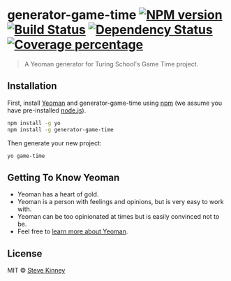 # generator-game-time [![NPM version][npm-image]][npm-url] [![Build Status][travis-image]][travis-url] [![Dependency Status][daviddm-image]][daviddm-url] [![Coverage percentage][coveralls-image]][coveralls-url]
> A Yeoman generator for Turing School&#39;s Game Time project.

## Installation

First, install [Yeoman](http://yeoman.io) and generator-game-time using [npm](https://www.npmjs.com/) (we assume you have pre-installed [node.js](https://nodejs.org/)).

```bash
npm install -g yo
npm install -g generator-game-time
```

Then generate your new project:

```bash
yo game-time
```

## Getting To Know Yeoman

 * Yeoman has a heart of gold.
 * Yeoman is a person with feelings and opinions, but is very easy to work with.
 * Yeoman can be too opinionated at times but is easily convinced not to be.
 * Feel free to [learn more about Yeoman](http://yeoman.io/).

## License

MIT © [Steve Kinney](http://turing.io)


[npm-image]: https://badge.fury.io/js/generator-game-time.svg
[npm-url]: https://npmjs.org/package/generator-game-time
[travis-image]: https://travis-ci.org/turingschool/generator-game-time.svg?branch=master
[travis-url]: https://travis-ci.org/turingschool/generator-game-time
[daviddm-image]: https://david-dm.org/turingschool/generator-game-time.svg?theme=shields.io
[daviddm-url]: https://david-dm.org/turingschool/generator-game-time
[coveralls-image]: https://coveralls.io/repos/turingschool/generator-game-time/badge.svg
[coveralls-url]: https://coveralls.io/r/turingschool/generator-game-time
